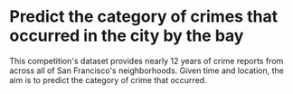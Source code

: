 # Predict the category of crimes that occurred in the city by the bay

This competition's dataset provides nearly 12 years of crime reports from across all of San Francisco's neighborhoods. Given time and location, the aim is to predict the category of crime that occurred.


